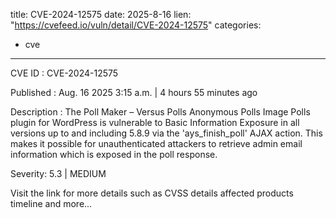  
title: CVE-2024-12575
date: 2025-8-16
lien: "https://cvefeed.io/vuln/detail/CVE-2024-12575"
categories:
  - cve
---

CVE ID : CVE-2024-12575

Published :  Aug. 16
2025
3:15 a.m. | 4 hours
55 minutes ago

Description : The Poll Maker – Versus Polls
Anonymous Polls
Image Polls plugin for WordPress is vulnerable to Basic Information Exposure in all versions up to
and including
5.8.9 via the 'ays_finish_poll' AJAX action. This makes it possible for unauthenticated attackers to retrieve admin email information which is exposed in the poll response.

Severity: 5.3 | MEDIUM

Visit the link for more details
such as CVSS details
affected products
timeline
and more...
